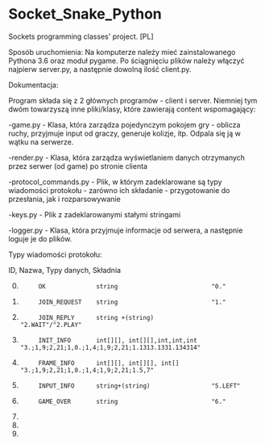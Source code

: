 # Socket_Snake_Python
Sockets programming classes' project.
[PL]

Sposób uruchomienia:
	Na komputerze należy mieć zainstalowanego Pythona 3.6 oraz moduł pygame. Po ściągnięciu plików należy włączyć
najpierw server.py, a następnie dowolną ilość client.py.


Dokumentacja:

Program składa się z 2 głównych programów - client i server.
Niemniej tym dwóm towarzyszą inne pliki/klasy, które zawierają content wspomagający:

-game.py - Klasa, która zarządza pojedynczym pokojem gry - oblicza ruchy, przyjmuje input od graczy, generuje kolizje, itp. Odpala się ją w wątku na serwerze.

-render.py - Klasa, która zarządza wyświetlaniem danych otrzymanych przez serwer (od game) po stronie clienta

-protocol_commands.py - Plik, w którym zadeklarowane są typy wiadomości protokołu - zarówno ich składanie - przygotowanie do przesłania, jak i rozparsowywanie

-keys.py - Plik z zadeklarowanymi stałymi stringami

-logger.py - Klasa, która przyjmuje informacje od serwera, a następnie loguje je do plików.

Typy wiadomości protokołu:

ID, 		Nazwa, 			Typy danych, 		            Składnia

0.			OK			    string 					        "0."
1.			JOIN_REQUEST	string					        "1."
2.			JOIN_REPLY		string +(string)		        "2.WAIT"/"2.PLAY"
3.			INIT_INFO		int[][], int[][],int,int,int	"3.;1,9;2,21;1,0.;1,4;1,9;2,21;1.1313.1331.134314"
4.			FRAME_INFO		int[][], int[][], int[]			"3.;1,9;2,21;1,0.;1,4;1,9;2,21;1.5,7"
5.          INPUT_INFO      string+(string)                 "5.LEFT"
6.          GAME_OVER       string                          "6."
7.
8.
9.


